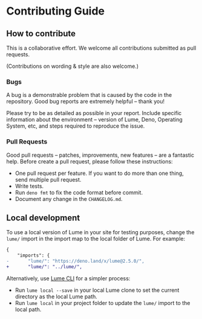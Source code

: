 # Contributing Guide

## How to contribute

This is a collaborative effort. We welcome all contributions submitted as pull
requests.

(Contributions on wording & style are also welcome.)

### Bugs

A bug is a demonstrable problem that is caused by the code in the repository.
Good bug reports are extremely helpful – thank you!

Please try to be as detailed as possible in your report. Include specific
information about the environment – version of Lume, Deno, Operating System,
etc, and steps required to reproduce the issue.

### Pull Requests

Good pull requests – patches, improvements, new features – are a fantastic help.
Before create a pull request, please follow these instructions:

- One pull request per feature. If you want to do more than one thing, send
  multiple pull request.
- Write tests.
- Run `deno fmt` to fix the code format before commit.
- Document any change in the `CHANGELOG.md`.

## Local development

To use a local version of Lume in your site for testing purposes, change the
`lume/` import in the import map to the local folder of Lume. For example:

```diff
{
    "imports": {
-       "lume/": "https://deno.land/x/lume@2.5.0/",
+       "lume/": "../lume/",
```

Alternatively, use [Lume CLI](https://github.com/lumeland/cli) for a simpler
process:

- Run `lume local --save` in your local Lume clone to set the current directory
  as the local Lume path.
- Run `lume local` in your project folder to update the `lume/` import to the
  local path.
